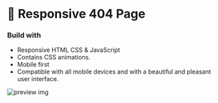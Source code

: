 # 👻 Responsive 404 Page

### Build with

-  Responsive HTML CSS & JavaScript
-  Contains CSS animations.
-  Mobile first
-  Compatible with all mobile devices and with a beautiful and pleasant user interface.

![preview img](/)
